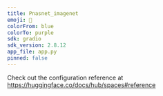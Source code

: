 ```yaml
---
title: Pnasnet_imagenet
emoji: 🦀
colorFrom: blue
colorTo: purple
sdk: gradio
sdk_version: 2.8.12
app_file: app.py
pinned: false
---
```


Check out the configuration reference at https://huggingface.co/docs/hub/spaces#reference
